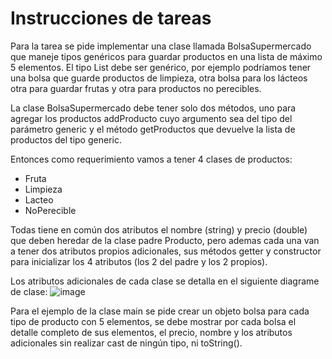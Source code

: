 <h1>Instrucciones de tareas</h1>
Para la tarea se pide implementar una clase llamada BolsaSupermercado que maneje tipos genéricos para guardar productos en una lista de máximo 5 elementos. El tipo List<T> debe ser genérico, por ejemplo podríamos tener una bolsa que guarde productos de limpieza, otra bolsa para los lácteos otra para guardar frutas y otra para productos no perecibles.

La clase BolsaSupermercado debe tener solo dos métodos, uno para agregar los productos addProducto cuyo argumento sea del tipo del parámetro generic y el método getProductos que devuelve la lista de productos del tipo generic.

Entonces como requerimiento vamos a tener 4 clases de productos:
- Fruta
- Limpieza
- Lacteo
- NoPerecible

Todas tiene en común dos atributos el nombre (string) y precio (double) que deben heredar de la clase padre Producto, pero ademas cada una van a tener dos atributos propios adicionales, sus métodos getter y constructor para inicializar los 4 atributos (los 2 del padre y los 2 propios).

 Los atributos adicionales de cada clase se detalla en el siguiente diagrame de clase:
![image](https://github.com/CCrisstian/TAREA_Supermercado_ClasesGENERICAS/assets/111469216/b97bd196-a643-4273-bbc1-45278d160670)

Para el ejemplo de la clase main se  pide crear un objeto bolsa para cada tipo de producto con 5 elementos, se debe mostrar por cada bolsa el detalle completo de sus elementos, el precio, nombre y los atributos adicionales sin realizar cast de ningún tipo, ni toString().
